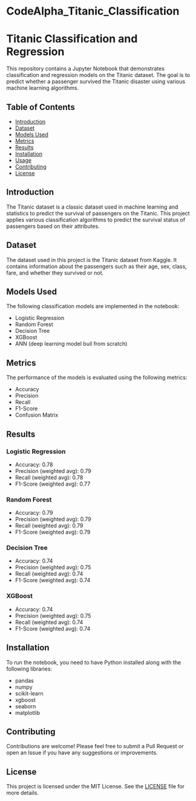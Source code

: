 # CodeAlpha_Titanic_Classification

# Titanic Classification and Regression

This repository contains a Jupyter Notebook that demonstrates classification and regression models on the Titanic dataset. The goal is to predict whether a passenger survived the Titanic disaster using various machine learning algorithms.

## Table of Contents

- [Introduction](#introduction)
- [Dataset](#dataset)
- [Models Used](#models-used)
- [Metrics](#metrics)
- [Results](#results)
- [Installation](#installation)
- [Usage](#usage)
- [Contributing](#contributing)
- [License](#license)

## Introduction

The Titanic dataset is a classic dataset used in machine learning and statistics to predict the survival of passengers on the Titanic. This project applies various classification algorithms to predict the survival status of passengers based on their attributes.

## Dataset

The dataset used in this project is the Titanic dataset from Kaggle. It contains information about the passengers such as their age, sex, class, fare, and whether they survived or not.

## Models Used

The following classification models are implemented in the notebook:
- Logistic Regression
- Random Forest
- Decision Tree
- XGBoost
- ANN (deep learning model buil from scratch)

## Metrics

The performance of the models is evaluated using the following metrics:
- Accuracy
- Precision
- Recall
- F1-Score
- Confusion Matrix

## Results

### Logistic Regression
- Accuracy: 0.78
- Precision (weighted avg): 0.79
- Recall (weighted avg): 0.78
- F1-Score (weighted avg): 0.77

### Random Forest
- Accuracy: 0.79
- Precision (weighted avg): 0.79
- Recall (weighted avg): 0.79
- F1-Score (weighted avg): 0.79

### Decision Tree
- Accuracy: 0.74
- Precision (weighted avg): 0.75
- Recall (weighted avg): 0.74
- F1-Score (weighted avg): 0.74

### XGBoost
- Accuracy: 0.74
- Precision (weighted avg): 0.75
- Recall (weighted avg): 0.74
- F1-Score (weighted avg): 0.74

## Installation

To run the notebook, you need to have Python installed along with the following libraries:
- pandas
- numpy
- scikit-learn
- xgboost
- seaborn
- matplotlib


## Contributing

Contributions are welcome! Please feel free to submit a Pull Request or open an Issue if you have any suggestions or improvements.

## License

This project is licensed under the MIT License. See the [LICENSE](LICENSE) file for more details.
